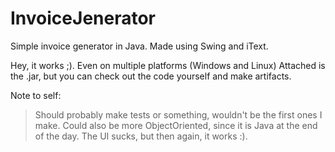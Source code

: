# InvoiceJenerator
Simple invoice generator in Java. Made using Swing and iText.

Hey, it works ;). Even on multiple platforms (Windows and Linux)
Attached is the .jar, but you can check out the code yourself and make artifacts.

Note to self:
> Should probably make tests or something, wouldn't be the first ones I make.
> Could also be more ObjectOriented, since it is Java at the end of the day.
> The UI sucks, but then again, it works :).

